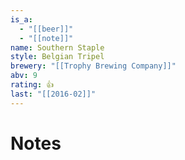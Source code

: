 ```yaml
---
is_a:
  - "[[beer]]"
  - "[[note]]"
name: Southern Staple
style: Belgian Tripel
brewery: "[[Trophy Brewing Company]]"
abv: 9
rating: 👍
last: "[[2016-02]]"
---
```

# Notes

